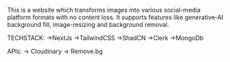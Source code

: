 This is a website which transforms images into various social-media platform formats with no content loss.
It supports features like generative-AI background fill, image-resizing and background removal.

TECHSTACK:
->NextJs
->TailwindCSS
->ShadCN
->Clerk
->MongoDb

APIs:
-> Cloudinary
-> Remove.bg

